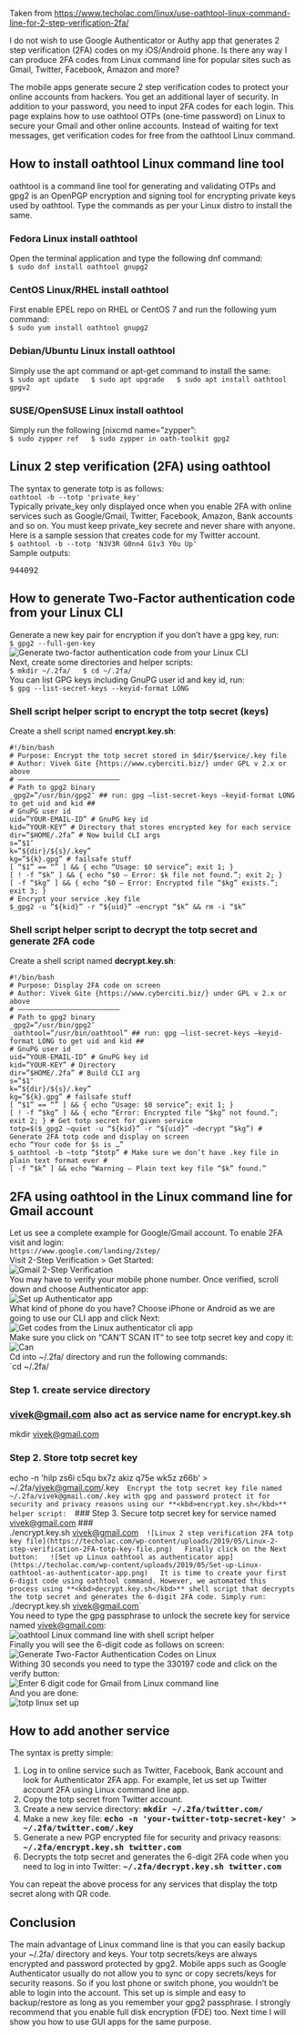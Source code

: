 Taken from https://www.techolac.com/linux/use-oathtool-linux-command-line-for-2-step-verification-2fa/



I do not wish to use Google Authenticator or Authy app that generates 2 step verification (2FA) codes on my iOS/Android phone. Is there any way I can produce 2FA codes from Linux command line for popular sites such as Gmail, Twitter, Facebook, Amazon and more?  

The mobile apps generate secure 2 step verification codes to protect your online accounts from hackers. You get an additional layer of security. In addition to your password, you need to input 2FA codes for each login. This page explains how to use oathtool OTPs (one-time password) on Linux to secure your Gmail and other online accounts. Instead of waiting for text messages, get verification codes for free from the oathtool Linux command.


## How to install oathtool Linux command line tool

oathtool is a command line tool for generating and validating OTPs and gpg2 is an OpenPGP encryption and signing tool for encrypting private keys used by oathtool. Type the commands as per your Linux distro to install the same.

### Fedora Linux install oathtool

Open the terminal application and type the following dnf command:  
`$ sudo dnf install oathtool gnupg2`

### CentOS Linux/RHEL install oathtool

First enable EPEL repo on RHEL or CentOS 7 and run the following yum command:  
`$ sudo yum install oathtool gnupg2`

### Debian/Ubuntu Linux install oathtool

Simply use the apt command or apt-get command to install the same:  
`$ sudo apt update  
$ sudo apt upgrade  
$ sudo apt install oathtool gpgv2`

### SUSE/OpenSUSE Linux install oathtool

Simply run the following [nixcmd name=”zypper”:  
`$ sudo zypper ref  
$ sudo zypper in oath-toolkit gpg2`

## Linux 2 step verification (2FA) using oathtool

The syntax to generate totp is as follows:  
`oathtool -b --totp 'private_key'`  
Typically private_key only displayed once when you enable 2FA with online services such as Google/Gmail, Twitter, Facebook, Amazon, Bank accounts and so on. You must keep private_key secrete and never share with anyone. Here is a sample session that creates code for my Twitter account.  
`$ oathtool -b --totp 'N3V3R G0nn4 G1v3 Y0u Up'`  
Sample outputs:

<pre>944092</pre>

## How to generate Two-Factor authentication code from your Linux CLI

Generate a new key pair for encryption if you don’t have a gpg key, run:  
`$ gpg2 --full-gen-key`  
![Generate two-factor authentication code from your Linux CLI](https://techolac.com/wp-content/uploads/2019/05/Generate-two-factor-authentication-code-from-your-Linux-CLI.png)  
Next, create some directories and helper scripts:  
`$ mkdir ~/.2fa/  
$ cd ~/.2fa/`  
You can list GPG keys including GnuPG user id and key id, run:  
`$ gpg --list-secret-keys --keyid-format LONG`

### Shell script helper script to encrypt the totp secret (keys)

Create a shell script named **encrypt.key.sh**:

```
#!/bin/bash  
# Purpose: Encrypt the totp secret stored in $dir/$service/.key file  
# Author: Vivek Gite {https://www.cyberciti.biz/} under GPL v 2.x or above  
# ————————————————————————–  
# Path to gpg2 binary  
_gpg2=”/usr/bin/gpg2″ ## run: gpg –list-secret-keys –keyid-format LONG to get uid and kid ##  
# GnuPG user id  
uid=”YOUR-EMAIL-ID” # GnuPG key id  
kid=”YOUR-KEY” # Directory that stores encrypted key for each service  
dir=”$HOME/.2fa” # Now build CLI args  
s=”$1″  
k=”${dir}/${s}/.key”  
kg=”${k}.gpg” # failsafe stuff  
[ “$1” == “” ] && { echo “Usage: $0 service”; exit 1; }  
[ ! -f “$k” ] && { echo “$0 – Error: $k file not found.”; exit 2; }  
[ -f “$kg” ] && { echo “$0 – Error: Encrypted file “$kg” exists.”; exit 3; } 
# Encrypt your service .key file  
$_gpg2 -u “${kid}” -r “${uid}” –encrypt “$k” && rm -i “$k”
```

### Shell script helper script to decrypt the totp secret and generate 2FA code

Create a shell script named **decrypt.key.sh**:

```
#!/bin/bash  
# Purpose: Display 2FA code on screen  
# Author: Vivek Gite {https://www.cyberciti.biz/} under GPL v 2.x or above  
# ————————————————————————–  
# Path to gpg2 binary  
_gpg2=”/usr/bin/gpg2″  
_oathtool=”/usr/bin/oathtool” ## run: gpg –list-secret-keys –keyid-format LONG to get uid and kid ##  
# GnuPG user id  
uid=”YOUR-EMAIL-ID” # GnuPG key id  
kid=”YOUR-KEY” # Directory  
dir=”$HOME/.2fa” # Build CLI arg  
s=”$1″  
k=”${dir}/${s}/.key”  
kg=”${k}.gpg” # failsafe stuff  
[ “$1” == “” ] && { echo “Usage: $0 service”; exit 1; }  
[ ! -f “$kg” ] && { echo “Error: Encrypted file “$kg” not found.”; exit 2; } # Get totp secret for given service  
totp=$($_gpg2 –quiet -u “${kid}” -r “${uid}” –decrypt “$kg”) # Generate 2FA totp code and display on screen  
echo “Your code for $s is …”  
$_oathtool -b –totp “$totp” # Make sure we don’t have .key file in plain text format ever #  
[ -f “$k” ] && echo “Warning – Plain text key file “$k” found.”
```

## 2FA using oathtool in the Linux command line for Gmail account

Let us see a complete example for Google/Gmail account. To enable 2FA visit and login:  
`https://www.google.com/landing/2step/`  
Visit 2-Step Verification > Get Started:  
![Gmail 2-Step Verification](https://techolac.com/wp-content/uploads/2019/05/Gmail-2-Step-Verification.png)  
You may have to verify your mobile phone number. Once verified, scroll down and choose Authenticator app:  
![Set up Authenticator app](https://techolac.com/wp-content/uploads/2019/05/Set-up-Authenticator-app.png)  
What kind of phone do you have? Choose iPhone or Android as we are going to use our CLI app and click Next:  
![Get codes from the Linux authenticator cli app](https://techolac.com/wp-content/uploads/2019/05/Get-codes-from-the-Linux-authenticator-cli-app.png)  
Make sure you click on “CAN’T SCAN IT” to see totp secret key and copy it:  
![Can](https://techolac.com/wp-content/uploads/2019/05/Cant-scan-the-barcode-for-Linux-2FA-app.png)  
Cd into ~/.2fa/ directory and run the following commands:  
`cd ~/.2fa/  
### Step 1\. create service directory ###  
### vivek@gmail.com also act as service name for encrypt.key.sh ###  
mkdir vivek@gmail.com  
### Step 2\. Store totp secret key ###  
echo -n 'hilp zs6i c5qu bx7z akiz q75e wk5z z66b' > ~/.2fa/vivek@gmail.com/.key`  
Encrypt the totp secret key file named ~/.2fa/vivek@gmail.com/.key with gpg and password protect it for security and privacy reasons using our **<kbd>encrypt.key.sh</kbd>** helper script:  
`### Step 3\. Secure totp secret key for service named vivek@gmail.com ###  
./encrypt.key.sh vivek@gmail.com`  
![Linux 2 step verification 2FA totp key file](https://techolac.com/wp-content/uploads/2019/05/Linux-2-step-verification-2FA-totp-key-file.png)  
Finally click on the Next button:  
![Set up Linux oathtool as authenticator app](https://techolac.com/wp-content/uploads/2019/05/Set-up-Linux-oathtool-as-authenticator-app.png)  
It is time to create your first 6-digit code using oathtool command. However, we automated this process using **<kbd>decrypt.key.sh</kbd>** shell script that decrypts the totp secret and generates the 6-digit 2FA code. Simply run:  
`./decrypt.key.sh vivek@gmail.com`  
You need to type the gpg passphrase to unlock the secrete key for service named vivek@gmail.com:  
![oathtool Linux command line with shell script helper](https://techolac.com/wp-content/uploads/2019/05/oathtool-Linux-command-line-with-shell-script-helper.png)  
Finally you will see the 6-digit code as follows on screen:  
![Generate Two-Factor Authentication Codes on Linux](https://techolac.com/wp-content/uploads/2019/05/Generate-Two-Factor-Authentication-Codes-on-Linux.png)  
Withing 30 seconds you need to type the 330197 code and click on the verify button:  
![Enter 6 digit code for Gmail from Linux command line](https://techolac.com/wp-content/uploads/2019/05/Enter-6-digit-code-for-Gmail-from-Linux-command-line.png)  
And you are done:  
![totp linux set up](https://techolac.com/wp-content/uploads/2019/05/totp-linux-set-up.png)

## How to add another service

The syntax is pretty simple:

1.  Log in to online service such as Twitter, Facebook, Bank account and look for Authenticator 2FA app. For example, let us set up Twitter account 2FA using Linux command line app.
2.  Copy the totp secret from Twitter account.
3.  Create a new service directory: <kbd>**mkdir ~/.2fa/twitter.com/**</kbd>
4.  Make a new .key file: <kbd>**echo -n 'your-twitter-totp-secret-key' > ~/.2fa/twitter.com/.key**</kbd>
5.  Generate a new PGP encrypted file for security and privacy reasons: <kbd>**~/.2fa/encrypt.key.sh twitter.com**</kbd>
6.  Decrypts the totp secret and generates the 6-digit 2FA code when you need to log in into Twitter: <kbd>**~/.2fa/decrypt.key.sh twitter.com**</kbd>

You can repeat the above process for any services that display the totp secret along with QR code.

## Conclusion

The main advantage of Linux command line is that you can easily backup your ~/.2fa/ directory and keys. Your totp secrets/keys are always encrypted and password protected by gpg2\. Mobile apps such as Google Authenticator usually do not allow you to sync or copy secrets/keys for security reasons. So if you lost phone or switch phone, you wouldn’t be able to login into the account. This set up is simple and easy to backup/restore as long as you remember your gpg2 passphrase. I strongly recommend that you enable full disk encryption (FDE) too. Next time I will show you how to use GUI apps for the same purpose.

